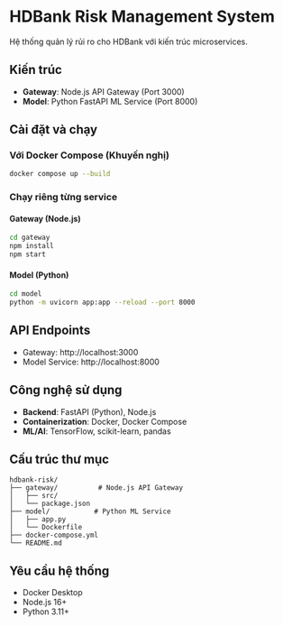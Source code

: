 # HDBank Risk Management System

Hệ thống quản lý rủi ro cho HDBank với kiến trúc microservices.

## Kiến trúc

- **Gateway**: Node.js API Gateway (Port 3000)
- **Model**: Python FastAPI ML Service (Port 8000)

## Cài đặt và chạy

### Với Docker Compose (Khuyến nghị)

```bash
docker compose up --build
```

### Chạy riêng từng service

#### Gateway (Node.js)
```bash
cd gateway
npm install
npm start
```

#### Model (Python)
```bash
cd model
python -m uvicorn app:app --reload --port 8000
```

## API Endpoints

- Gateway: http://localhost:3000
- Model Service: http://localhost:8000

## Công nghệ sử dụng

- **Backend**: FastAPI (Python), Node.js
- **Containerization**: Docker, Docker Compose
- **ML/AI**: TensorFlow, scikit-learn, pandas

## Cấu trúc thư mục

```
hdbank-risk/
├── gateway/          # Node.js API Gateway
│   ├── src/
│   └── package.json
├── model/           # Python ML Service
│   ├── app.py
│   └── Dockerfile
├── docker-compose.yml
└── README.md
```

## Yêu cầu hệ thống

- Docker Desktop
- Node.js 16+
- Python 3.11+
